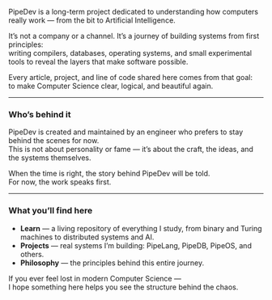 PipeDev is a long-term project dedicated to understanding how computers really work — from the bit to Artificial Intelligence.

It’s not a company or a channel. It’s a journey of building systems from first principles:  
writing compilers, databases, operating systems, and small experimental tools to reveal the layers that make software possible.

Every article, project, and line of code shared here comes from that goal:  
to make Computer Science clear, logical, and beautiful again.

---

### Who’s behind it

PipeDev is created and maintained by an engineer who prefers to stay behind the scenes for now.  
This is not about personality or fame — it’s about the craft, the ideas, and the systems themselves.

When the time is right, the story behind PipeDev will be told.  
For now, the work speaks first.

---

### What you’ll find here

- **Learn** — a living repository of everything I study, from binary and Turing machines to distributed systems and AI.  
- **Projects** — real systems I’m building: PipeLang, PipeDB, PipeOS, and others.  
- **Philosophy** — the principles behind this entire journey.

If you ever feel lost in modern Computer Science —  
I hope something here helps you see the structure behind the chaos.
